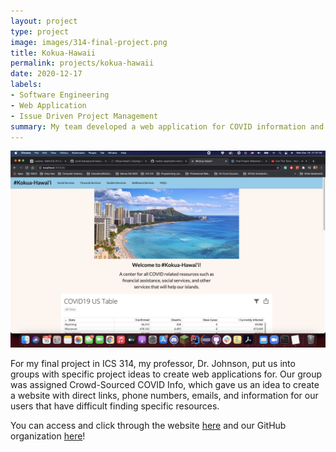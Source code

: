 ```yaml
---
layout: project
type: project
image: images/314-final-project.png
title: Kokua-Hawaii
permalink: projects/kokua-hawaii
date: 2020-12-17
labels:
- Software Engineering
- Web Application
- Issue Driven Project Management
summary: My team developed a web application for COVID information and resources.
---
```


<img class="ui medium right floated rounded image" src="/images/314-final-project.png">

For my final project in ICS 314, my professor, Dr. Johnson, put us into groups with specific project ideas to create web applications for. Our group was assigned Crowd-Sourced COVID Info, which gave us an idea to create a website with direct links, phone numbers, emails, and information for our users that have difficult finding specific resources.

You can access and click through the website [here](http://104.236.11.85/#/) and our GitHub organization [here](https://github.com/covid-kokua)!
